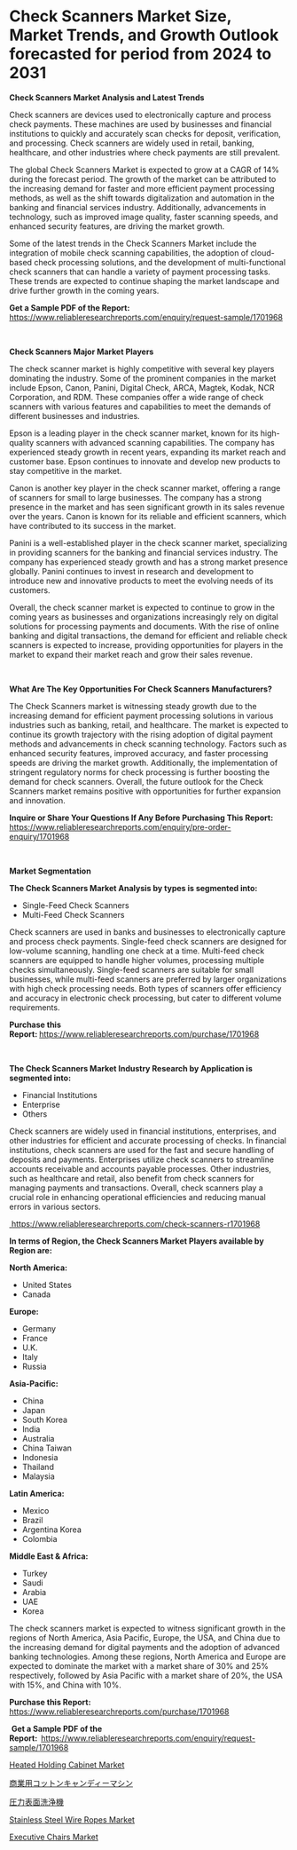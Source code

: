<p><h1>Check Scanners Market Size, Market Trends, and Growth Outlook forecasted for period from 2024 to 2031</h1></p><p><strong>Check Scanners Market Analysis and Latest Trends</strong></p>
<p><p>Check scanners are devices used to electronically capture and process check payments. These machines are used by businesses and financial institutions to quickly and accurately scan checks for deposit, verification, and processing. Check scanners are widely used in retail, banking, healthcare, and other industries where check payments are still prevalent.</p><p>The global Check Scanners Market is expected to grow at a CAGR of 14% during the forecast period. The growth of the market can be attributed to the increasing demand for faster and more efficient payment processing methods, as well as the shift towards digitalization and automation in the banking and financial services industry. Additionally, advancements in technology, such as improved image quality, faster scanning speeds, and enhanced security features, are driving the market growth.</p><p>Some of the latest trends in the Check Scanners Market include the integration of mobile check scanning capabilities, the adoption of cloud-based check processing solutions, and the development of multi-functional check scanners that can handle a variety of payment processing tasks. These trends are expected to continue shaping the market landscape and drive further growth in the coming years.</p></p>
<p><strong>Get a Sample PDF of the Report:&nbsp;</strong> <a href="https://www.reliableresearchreports.com/enquiry/request-sample/1701968">https://www.reliableresearchreports.com/enquiry/request-sample/1701968</a></p>
<p>&nbsp;</p>
<p><strong>Check Scanners Major Market Players</strong></p>
<p><p>The check scanner market is highly competitive with several key players dominating the industry. Some of the prominent companies in the market include Epson, Canon, Panini, Digital Check, ARCA, Magtek, Kodak, NCR Corporation, and RDM. These companies offer a wide range of check scanners with various features and capabilities to meet the demands of different businesses and industries.</p><p>Epson is a leading player in the check scanner market, known for its high-quality scanners with advanced scanning capabilities. The company has experienced steady growth in recent years, expanding its market reach and customer base. Epson continues to innovate and develop new products to stay competitive in the market.</p><p>Canon is another key player in the check scanner market, offering a range of scanners for small to large businesses. The company has a strong presence in the market and has seen significant growth in its sales revenue over the years. Canon is known for its reliable and efficient scanners, which have contributed to its success in the market.</p><p>Panini is a well-established player in the check scanner market, specializing in providing scanners for the banking and financial services industry. The company has experienced steady growth and has a strong market presence globally. Panini continues to invest in research and development to introduce new and innovative products to meet the evolving needs of its customers.</p><p>Overall, the check scanner market is expected to continue to grow in the coming years as businesses and organizations increasingly rely on digital solutions for processing payments and documents. With the rise of online banking and digital transactions, the demand for efficient and reliable check scanners is expected to increase, providing opportunities for players in the market to expand their market reach and grow their sales revenue.</p></p>
<p>&nbsp;</p>
<p><strong>What Are The Key Opportunities For Check Scanners Manufacturers?</strong></p>
<p><p>The Check Scanners market is witnessing steady growth due to the increasing demand for efficient payment processing solutions in various industries such as banking, retail, and healthcare. The market is expected to continue its growth trajectory with the rising adoption of digital payment methods and advancements in check scanning technology. Factors such as enhanced security features, improved accuracy, and faster processing speeds are driving the market growth. Additionally, the implementation of stringent regulatory norms for check processing is further boosting the demand for check scanners. Overall, the future outlook for the Check Scanners market remains positive with opportunities for further expansion and innovation.</p></p>
<p><strong>Inquire or Share Your Questions If Any Before Purchasing This Report:</strong> <a href="https://www.reliableresearchreports.com/enquiry/pre-order-enquiry/1701968">https://www.reliableresearchreports.com/enquiry/pre-order-enquiry/1701968</a></p>
<p>&nbsp;</p>
<p><strong>Market Segmentation</strong></p>
<p><strong>The Check Scanners Market Analysis by types is segmented into:</strong></p>
<p><ul><li>Single-Feed Check Scanners</li><li>Multi-Feed Check Scanners</li></ul></p>
<p><p>Check scanners are used in banks and businesses to electronically capture and process check payments. Single-feed check scanners are designed for low-volume scanning, handling one check at a time. Multi-feed check scanners are equipped to handle higher volumes, processing multiple checks simultaneously. Single-feed scanners are suitable for small businesses, while multi-feed scanners are preferred by larger organizations with high check processing needs. Both types of scanners offer efficiency and accuracy in electronic check processing, but cater to different volume requirements.</p></p>
<p><strong>Purchase this Report:&nbsp;</strong><a href="https://www.reliableresearchreports.com/purchase/1701968">https://www.reliableresearchreports.com/purchase/1701968</a></p>
<p>&nbsp;</p>
<p><strong>The Check Scanners Market Industry Research by Application is segmented into:</strong></p>
<p><ul><li>Financial Institutions</li><li>Enterprise</li><li>Others</li></ul></p>
<p><p>Check scanners are widely used in financial institutions, enterprises, and other industries for efficient and accurate processing of checks. In financial institutions, check scanners are used for the fast and secure handling of deposits and payments. Enterprises utilize check scanners to streamline accounts receivable and accounts payable processes. Other industries, such as healthcare and retail, also benefit from check scanners for managing payments and transactions. Overall, check scanners play a crucial role in enhancing operational efficiencies and reducing manual errors in various sectors.</p></p>
<p><a href="https://www.reliableresearchreports.com/check-scanners-r1701968">&nbsp;https://www.reliableresearchreports.com/check-scanners-r1701968</a></p>
<p><strong>In terms of Region, the Check Scanners Market Players available by Region are:</strong></p>
<p>
    <p> <strong> North America: </strong>
        <ul>
            <li>United States</li>
            <li>Canada</li>
        </ul>
        </p> 
    <p> <strong> Europe: </strong>
        <ul>
            <li>Germany</li>
            <li>France</li>
            <li>U.K.</li>
            <li>Italy</li>
            <li>Russia</li>
        </ul>
        </p> 
    <p> <strong> Asia-Pacific: </strong>
        <ul>
            <li>China</li>
            <li>Japan</li>
            <li>South Korea</li>
            <li>India</li>
            <li>Australia</li>
            <li>China Taiwan</li>
            <li>Indonesia</li>
            <li>Thailand</li>
            <li>Malaysia</li>
        </ul>
        </p> 
    <p> <strong> Latin America: </strong>
        <ul>
            <li>Mexico</li>
            <li>Brazil</li>
            <li>Argentina Korea</li>
            <li>Colombia</li>
        </ul>
        </p> 
    <p> <strong> Middle East & Africa: </strong>
        <ul>
            <li>Turkey</li>
            <li>Saudi</li>
            <li>Arabia</li>
            <li>UAE</li>
            <li>Korea</li>
        </ul>
    </p>
    </p>
<p><p>The check scanners market is expected to witness significant growth in the regions of North America, Asia Pacific, Europe, the USA, and China due to the increasing demand for digital payments and the adoption of advanced banking technologies. Among these regions, North America and Europe are expected to dominate the market with a market share of 30% and 25% respectively, followed by Asia Pacific with a market share of 20%, the USA with 15%, and China with 10%.</p></p>
<p><strong>Purchase this Report: </strong><a href="https://www.reliableresearchreports.com/purchase/1701968">https://www.reliableresearchreports.com/purchase/1701968</a></p>
<p>&nbsp;<strong>Get a Sample PDF of the Report:&nbsp;&nbsp;</strong><a href="https://www.reliableresearchreports.com/enquiry/request-sample/1701968">https://www.reliableresearchreports.com/enquiry/request-sample/1701968</a></p>
<p><strong></strong></p>
<p><p><a href="https://github.com/mahnoor2003/Market-Research-Report-List-4/blob/main/heated-holding-cabinet-market.md">Heated Holding Cabinet Market</a></p><p><a href="https://github.com/gfggqjbfys368009/Market-Research-Report-List-1/blob/main/175637938701.md">商業用コットンキャンディーマシン</a></p><p><a href="https://github.com/vlcostes/Market-Research-Report-List-1/blob/main/207400338702.md">圧力表面洗浄機</a></p><p><a href="https://issuu.com/reportprime-2/docs/stainless-steel-wire-ropes-market-size-2030.pptx">Stainless Steel Wire Ropes Market</a></p><p><a href="https://github.com/juancolorado15/Market-Research-Report-List-2/blob/main/executive-chairs-market.md">Executive Chairs Market</a></p></p>